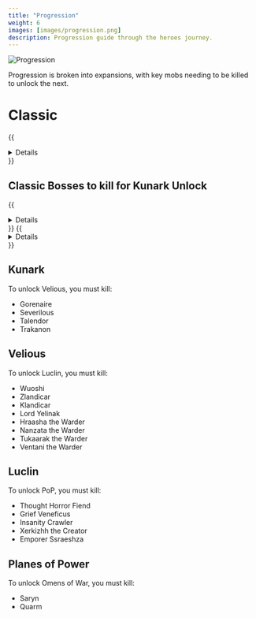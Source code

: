 ```yaml
---
title: "Progression"
weight: 6
images: [images/progression.png]
description: Progression guide through the heroes journey.
---
```


![Progression](images/progression.png)

Progression is broken into expansions, with key mobs needing to be killed to unlock the next.

# Classic

{{<details title="List of Classic Zones">}}
Not yet available
{{</details>}}

## Classic Bosses to kill for Kunark Unlock
{{<details title="Lord Nagafen">}}
Found in Soluseks Eye, this is a Dragon that will challenge you with his Fire Breath attack.
{{</details>}}
{{<details title="Lady Vox">}}
Found in Permafrost, Lady Vox is a challenging dragon fight to not only get to, but also compete with her Complete Heal
{{</details>}}


## Kunark

To unlock Velious, you must kill:

- Gorenaire
- Severilous
- Talendor
- Trakanon

## Velious

To unlock Luclin, you must kill:

- Wuoshi
- Zlandicar
- Klandicar
- Lord Yelinak
- Hraasha the Warder
- Nanzata the Warder
- Tukaarak the Warder
- Ventani the Warder

## Luclin

To unlock PoP, you must kill:

- Thought Horror Fiend
- Grief Veneficus
- Insanity Crawler
- Xerkizhh the Creator
- Emporer Ssraeshza

## Planes of Power

To unlock Omens of War, you must kill:

- Saryn
- Quarm
